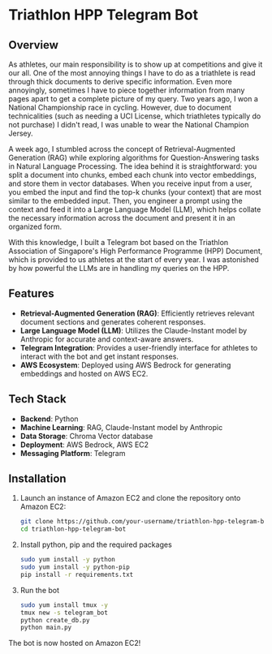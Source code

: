 # Triathlon HPP Telegram Bot

## Overview

As athletes, our main responsibility is to show up at competitions and give it our all. One of the most annoying things I have to do as a triathlete is read through thick documents to derive specific information. Even more annoyingly, sometimes I have to piece together information from many pages apart to get a complete picture of my query. Two years ago, I won a National Championship race in cycling. However, due to document technicalities (such as needing a UCI License, which triathletes typically do not purchase) I didn't read, I was unable to wear the National Champion Jersey.

A week ago, I stumbled across the concept of Retrieval-Augmented Generation (RAG) while exploring algorithms for Question-Answering tasks in Natural Language Processing. The idea behind it is straightforward: you split a document into chunks, embed each chunk into vector embeddings, and store them in vector databases. When you receive input from a user, you embed the input and find the top-k chunks (your context) that are most similar to the embedded input. Then, you engineer a prompt using the context and feed it into a Large Language Model (LLM), which helps collate the necessary information across the document and present it in an organized form.

With this knowledge, I built a Telegram bot based on the Triathlon Association of Singapore's High Performance Programme (HPP) Document, which is provided to us athletes at the start of every year. I was astonished by how powerful the LLMs are in handling my queries on the HPP.

## Features

- **Retrieval-Augmented Generation (RAG)**: Efficiently retrieves relevant document sections and generates coherent responses.
- **Large Language Model (LLM)**: Utilizes the Claude-Instant model by Anthropic for accurate and context-aware answers.
- **Telegram Integration**: Provides a user-friendly interface for athletes to interact with the bot and get instant responses.
- **AWS Ecosystem**: Deployed using AWS Bedrock for generating embeddings and hosted on AWS EC2.

## Tech Stack

- **Backend**: Python
- **Machine Learning**: RAG, Claude-Instant model by Anthropic
- **Data Storage**: Chroma Vector database
- **Deployment**: AWS Bedrock, AWS EC2
- **Messaging Platform**: Telegram

## Installation

1. Launch an instance of Amazon EC2 and clone the repository onto Amazon EC2:
   ```bash
   git clone https://github.com/your-username/triathlon-hpp-telegram-bot.git
   cd triathlon-hpp-telegram-bot

2. Install python, pip and the required packages
   ```bash
   sudo yum install -y python
   sudo yum install -y python-pip
   pip install -r requirements.txt
   
3. Run the bot
   ```bash
   sudo yum install tmux -y
   tmux new -s telegram_bot
   python create_db.py
   python main.py

The bot is now hosted on Amazon EC2!


   
